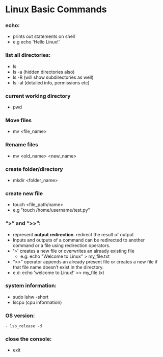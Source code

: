 # Linux Basic Commands

### echo:
- prints out statements on shell
- e.g echo 'Hello Linux!'


### list all directories:
   - ls
   - ls -a (hidden directories also)
   - ls -R (will show subdirectories as well)
   - ls -al (detailed info, permissions etc)

### current working directory
  - pwd

### Move files
  - mv <file_name> <destination>

### Rename files
  - mv <old_name> <new_name>

### create folder/directory
  - mkdir <folder_name>

### create new file
  - touch <file_path/name>
  - e.g "touch /home/username/test.py"

### “>” and “>>”:
  - represent **output redirection**. redirect the result of output
  - Inputs and outputs of a command can be redirected to another command or a file using redirection operators.
  - '>' creates a new file or overwrites an already existing file
    - e.g: echo "Welcome to Linux" > my_file.txt
  - “>>” operator appends an already present file or creates a new file if that file name doesn’t exist in the directory.
   - e.d: echo 'welcome to Linux!' >> my_file.txt

### system information:
  - sudo lshw -short
  - lscpu  (cpu information)
  
### OS version:
	- lsb_release -d

### close the console:
   - exit
